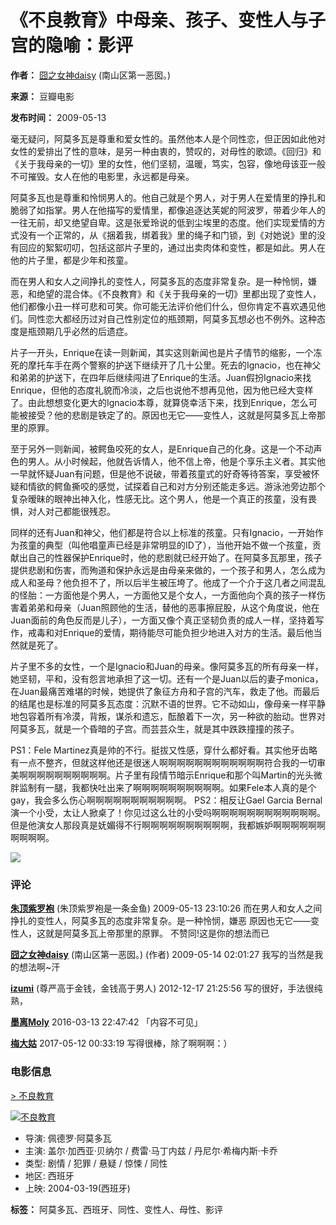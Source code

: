 # 《不良教育》中母亲、孩子、变性人与子宫的隐喻：影评

**作者：** [囧之女神daisy](https://www.douban.com/people/daisychen1942/) (南山区第一恶囡。)

**来源：** 豆瓣电影

**发布时间：** 2009-05-13

毫无疑问，阿莫多瓦是尊重和爱女性的。虽然他本人是个同性恋，但正因如此他对女性的爱排出了性的意味，是另一种由衷的，赞叹的，对母性的歌颂。《回归》和《关于我母亲的一切》里的女性，他们坚韧，温暖，笃实，包容，像地母该亚一般不可摧毁。女人在他的电影里，永远都是母亲。

阿莫多瓦也是尊重和怜悯男人的。他自己就是个男人，对于男人在爱情里的挣扎和脆弱了如指掌。男人在他描写的爱情里，都像追逐达芙妮的阿波罗，带着少年人的一往无前，却又绝望自卑。这是张爱玲说的低到尘埃里的态度。他们实现爱情的方式没有一个正常的，从《捆着我，绑着我》里的绳子和门锁，到《对她说》里的没有回应的絮絮叨叨，包括这部片子里的，通过出卖肉体和变性，都是如此。男人在他的片子里，都是少年和孩童。

而在男人和女人之间挣扎的变性人，阿莫多瓦的态度非常复杂。是一种怜悯，嫌恶，和绝望的混合体。《不良教育》和《关于我母亲的一切》里都出现了变性人，他们都像小丑一样可悲和可笑。你可能无法评价他们什么，但你肯定不喜欢遇见他们。同性恋大都经历过对自己性别定位的瓶颈期，阿莫多瓦想必也不例外。这种态度是瓶颈期几乎必然的后遗症。

片子一开头，Enrique在读一则新闻，其实这则新闻也是片子情节的缩影，一个冻死的摩托车手在两个警察的护送下继续开了几十公里。死去的Ignacio，也在神父和弟弟的护送下，在四年后继续闯进了Enrique的生活。Juan假扮Ignacio来找Enrique，但他的态度礼貌而冷淡，之后也说他不想再见他，因为他已经大变样了。由此想想变化更大的Ignacio本尊，就算侥幸活下来，找到Enrique，怎么可能被接受？他的悲剧是铁定了的。原因也无它——变性人，这就是阿莫多瓦上帝那里的原罪。

至于另外一则新闻，被鳄鱼咬死的女人，是Enrique自己的化身。这是一个不动声色的男人。从小时候起，他就告诉情人，他不信上帝，他是个享乐主义者。其实他一早就怀疑Juan有问题，但是他不说破，带着孩童式的好奇等待答案，享受被怀疑和情欲的鳄鱼撕咬的感觉，试探着自己和对方分别还能走多远。游泳池旁边那个复杂暧昧的眼神出神入化，性感无比。这个男人，他是一个真正的孩童，没有畏惧，对人对己都能很残忍。

同样的还有Juan和神父，他们都是符合以上标准的孩童。只有Ignacio，一开始作为孩童的典型（叫他唱童声已经是非常明显的ID了），当他开始不做一个孩童，贡献出自己的性器保护Enrique时，他的悲剧就已经开始了。在阿莫多瓦那里，孩子提供悲剧和伤害，而殉道和保护永远是由母亲来做的，一个孩子和男人，怎么成为成人和圣母？他负担不了，所以后半生被压垮了。他成了一个介于这几者之间混乱的怪胎：一方面他是个男人，一方面他又是个女人，一方面他向个真的孩子一样伤害着弟弟和母亲（Juan照顾他的生活，替他的恶事擦屁股，从这个角度说，他在Juan面前的角色反而是儿子），一方面又像个真正坚韧负责的成人一样，坚持着写作，戒毒和对Enrique的爱情，期待能尽可能负担少地进入对方的生活。最后他当然就是死了。

片子里不多的女性，一个是Ignacio和Juan的母亲。像阿莫多瓦的所有母亲一样，她坚韧，平和，没有怨言地承担了这一切。还有一个是Juan以后的妻子monica，在Juan最痛苦难堪的时候，她提供了象征方舟和子宫的汽车，救走了他。而最后的结尾也是标准的阿莫多瓦态度：沉默不语的世界。它不动如山，像母亲一样平静地包容着所有冷漠，背叛，谋杀和遗忘，酝酿着下一次，另一种欲的胎动。世界对阿莫多瓦，就是一个昏暗的子宫。而芸芸众生，就是其中跌跌撞撞的孩子。

PS1：Fele Martinez真是帅的不行。挺拔又性感，穿什么都好看。其实他牙齿略有一点不整齐，但就这样他还是很迷人啊啊啊啊啊啊啊啊啊啊啊啊符合我的一切审美啊啊啊啊啊啊啊啊啊啊。片子里有段情节暗示Enrique和那个叫Martin的光头微胖监制有一腿，我都快吐出来了啊啊啊啊啊啊啊啊啊啊。如果Fele本人真的是个gay，我会多么伤心啊啊啊啊啊啊啊啊啊啊啊。
PS2：相反让Gael Garcia Bernal演一个小受，太让人掀桌了！你见过这么壮的小受吗啊啊啊啊啊啊啊啊啊啊啊啊。但是他演女人那段真是妩媚得不行啊啊啊啊啊啊啊啊啊啊，我都嫉妒啊啊啊啊啊啊啊啊啊啊。

[![](https://img9.doubanio.com/icon/u1742954-116.jpg)](https://www.douban.com/people/daisychen1942/)

### 评论

**[朱顶紫罗袍](https://www.douban.com/people/3151774)** (朱顶紫罗袍是一条金鱼)  2009-05-13 23:10:26
而在男人和女人之间挣扎的变性人，阿莫多瓦的态度非常复杂。是一种怜悯，嫌恶 原因也无它——变性人，这就是阿莫多瓦上帝那里的原罪。 不赞同!这是你的想法而已

**[囧之女神daisy](https://www.douban.com/people/1742954)** (南山区第一恶囡。) (作者) 2009-05-14 02:01:27
我写的当然是我的想法啊~汗

**[izumi](https://www.douban.com/people/37740931)** (尊严高于金钱，金钱高于男人) 2012-12-17 21:25:56
写的很好，手法很纯熟，

**[墨离Moly](https://www.douban.com/people/81483180)** 2016-03-13 22:47:42
「内容不可见」

**[梅大姑](https://www.douban.com/people/60129826)** 2017-05-12 00:33:19
写得很棒，除了啊啊啊：）

### 电影信息

[\> 不良教育](https://movie.douban.com/subject/1291878/)

[![不良教育](https://img9.doubanio.com/view/photo/s_ratio_poster/public/p1910921856.webp)](https://movie.douban.com/subject/1291878/)

*   导演: 佩德罗·阿莫多瓦
*   主演: 盖尔·加西亚·贝纳尔 / 费雷·马丁内兹 / 丹尼尔·希梅内斯·卡乔
*   类型: 剧情 / 犯罪 / 悬疑 / 惊悚 / 同性
*   地区: 西班牙
*   上映: 2004-03-19(西班牙)

**标签：** 阿莫多瓦、西班牙、同性、变性人、母性、影评
